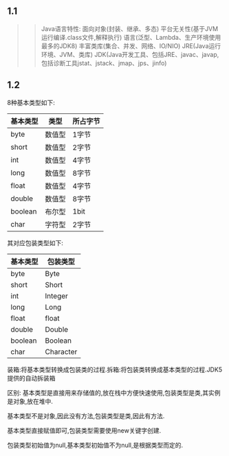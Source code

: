 ## 1.1
>> Java语言特性:
  面向对象(封装、继承、多态)
  平台无关性(基于JVM运行编译.class文件,解释执行)
  语言(泛型、Lambda、生产环境使用最多的JDK8)
  丰富类库(集合、并发、网络、IO/NIO)
  JRE(Java运行环境、JVM、类库)
  JDK(Java开发工具、包括JRE、javac、javap,包括诊断工具jstat、jstack、jmap、jps、jinfo)
## 1.2
  8种基本类型如下:
  
  |  基本类型   | 类型  |  所占字节 |
  |  ----  | ----  | ---- |
  | byte   | 数值型 | 1字节 |
  | short  | 数值型 | 2字节 |
  | int  | 数值型 | 4字节 |
  | long | 数值型 | 8字节 |
  | float | 数值型 | 4字节 |
  | double | 数值型 | 8字节 |
  | boolean| 布尔型 | 1bit |
  | char| 字符型 | 2字节 |
  其对应包装类型如下:

|  基本类型   | 包装类型  |
|  ----  | ----  |
| byte   | Byte |
| short  | Short |
| int  | Integer|
| long | Long |
| float | float |
| double | Double|
| boolean| Boolean|
| char| Character |

 装箱:将基本类型转换成包装类的过程.拆箱:将包装类转换成基本类型的过程.JDK5提供的自动拆装箱
  
 区别:
 基本类型是直接用来存储值的,放在栈中方便快速使用,包装类型是类,其实例是对象,放在堆中.
 
 基本类型不是对象,因此没有方法,包装类型是类,因此有方法.
 
 基本类型直接赋值即可,包装类型需要使用new关键字创建.
 
 包装类型初始值为null,基本类型初始值不为null,是根据类型而定的.
 
 
  